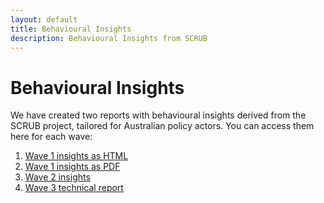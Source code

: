 ```yaml
---
layout: default
title: Behavioural Insights
description: Behavioural Insights from SCRUB
---
```


# Behavioural Insights

We have created two reports with behavioural insights derived from the SCRUB project, tailored for Australian policy actors. You can access them here for each wave:

1. [Wave 1 insights as HTML](https://drive.google.com/open?id=1DBWsW0vechmC6AADHMCNNgmbsPaThOJe)
2. [Wave 1 insights as PDF](https://drive.google.com/open?id=18K5QWHwsxR0L1cBCag-vZXgeDDqTsjXO)
3. [Wave 2 insights](https://drive.google.com/open?id=1OmIH2R4fKr2qg9HQA5kHPGUadMlJhNrF)
4. [Wave 3 technical report](https://www.scrubcovid19.org/assets/SCRUB_Wave3_Technical_Report.html)
